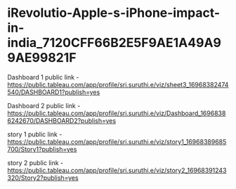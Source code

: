 # iRevolutio-Apple-s-iPhone-impact-in-india_7120CFF66B2E5F9AE1A49A99AE99821F


Dashboard 1 public link - https://public.tableau.com/app/profile/sri.suruthi.e/viz/sheet3_16968382474540/DASHBOARD1?publish=yes 

Dashboard 2 public link - https://public.tableau.com/app/profile/sri.suruthi.e/viz/Dashboard_16968386242670/DASHBOARD2?publish=yes

story 1 public link     - https://public.tableau.com/app/profile/sri.suruthi.e/viz/story1_16968389685700/Story1?publish=yes

story 2 public link     - https://public.tableau.com/app/profile/sri.suruthi.e/viz/story2_16968391243320/Story2?publish=yes
